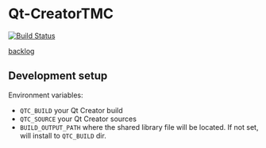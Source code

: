 # Qt-CreatorTMC
[![Build Status](https://travis-ci.org/TestMyQt/Qt-CreatorTMC.svg?branch=master)](https://travis-ci.org/TestMyQt/Qt-CreatorTMC)

[backlog](https://docs.google.com/spreadsheets/d/1SZ1n11YmaVU5PIb6m-NHczgdKhNN1TSwjyNvZwEiMIg/edit#gid=0)

## Development setup

Environment variables:

- `QTC_BUILD` your Qt Creator build
- `QTC_SOURCE` your Qt Creator sources
- `BUILD_OUTPUT_PATH` where the shared library file will be located. If not set, will install to `QTC_BUILD` dir.
